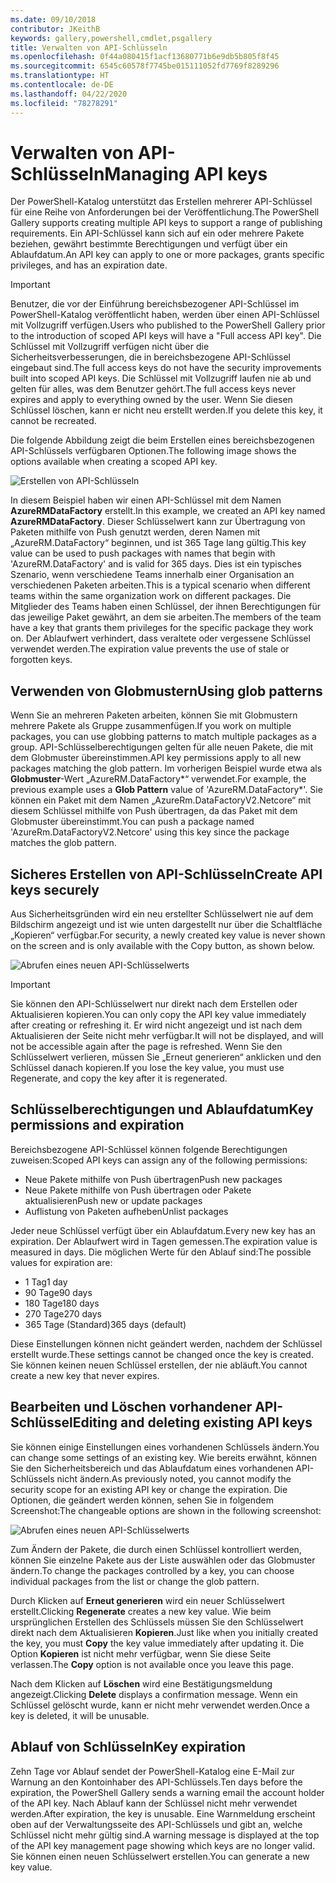 ```yaml
---
ms.date: 09/10/2018
contributor: JKeithB
keywords: gallery,powershell,cmdlet,psgallery
title: Verwalten von API-Schlüsseln
ms.openlocfilehash: 0f44a080415f1acf13680771b6e9db5b805f8f45
ms.sourcegitcommit: 6545c60578f7745be015111052fd7769f8289296
ms.translationtype: HT
ms.contentlocale: de-DE
ms.lasthandoff: 04/22/2020
ms.locfileid: "78278291"
---
```

# <a name="managing-api-keys"></a><span data-ttu-id="e8d23-103">Verwalten von API-Schlüsseln</span><span class="sxs-lookup"><span data-stu-id="e8d23-103">Managing API keys</span></span>

<span data-ttu-id="e8d23-104">Der PowerShell-Katalog unterstützt das Erstellen mehrerer API-Schlüssel für eine Reihe von Anforderungen bei der Veröffentlichung.</span><span class="sxs-lookup"><span data-stu-id="e8d23-104">The PowerShell Gallery supports creating multiple API keys to support a range of publishing requirements.</span></span> <span data-ttu-id="e8d23-105">Ein API-Schlüssel kann sich auf ein oder mehrere Pakete beziehen, gewährt bestimmte Berechtigungen und verfügt über ein Ablaufdatum.</span><span class="sxs-lookup"><span data-stu-id="e8d23-105">An API key can apply to one or more packages, grants specific privileges, and has an expiration date.</span></span>

> [!IMPORTANT]
> <span data-ttu-id="e8d23-106">Benutzer, die vor der Einführung bereichsbezogener API-Schlüssel im PowerShell-Katalog veröffentlicht haben, werden über einen API-Schlüssel mit Vollzugriff verfügen.</span><span class="sxs-lookup"><span data-stu-id="e8d23-106">Users who published to the PowerShell Gallery prior to the introduction of scoped API keys will have a "Full access API key".</span></span> <span data-ttu-id="e8d23-107">Die Schlüssel mit Vollzugriff verfügen nicht über die Sicherheitsverbesserungen, die in bereichsbezogene API-Schlüssel eingebaut sind.</span><span class="sxs-lookup"><span data-stu-id="e8d23-107">The full access keys do not have the security improvements built into scoped API keys.</span></span> <span data-ttu-id="e8d23-108">Die Schlüssel mit Vollzugriff laufen nie ab und gelten für alles, was dem Benutzer gehört.</span><span class="sxs-lookup"><span data-stu-id="e8d23-108">The full access keys never expires and apply to everything owned by the user.</span></span> <span data-ttu-id="e8d23-109">Wenn Sie diesen Schlüssel löschen, kann er nicht neu erstellt werden.</span><span class="sxs-lookup"><span data-stu-id="e8d23-109">If you delete this key, it cannot be recreated.</span></span>

<span data-ttu-id="e8d23-110">Die folgende Abbildung zeigt die beim Erstellen eines bereichsbezogenen API-Schlüssels verfügbaren Optionen.</span><span class="sxs-lookup"><span data-stu-id="e8d23-110">The following image shows the options available when creating a scoped API key.</span></span>

![Erstellen von API-Schlüsseln](media/creating-APIkeys/PSGallery_KeyScoped.png)

<span data-ttu-id="e8d23-112">In diesem Beispiel haben wir einen API-Schlüssel mit dem Namen **AzureRMDataFactory** erstellt.</span><span class="sxs-lookup"><span data-stu-id="e8d23-112">In this example, we created an API key named **AzureRMDataFactory**.</span></span> <span data-ttu-id="e8d23-113">Dieser Schlüsselwert kann zur Übertragung von Paketen mithilfe von Push genutzt werden, deren Namen mit „AzureRM.DataFactory“ beginnen, und ist 365 Tage lang gültig.</span><span class="sxs-lookup"><span data-stu-id="e8d23-113">This key value can be used to push packages with names that begin with 'AzureRM.DataFactory' and is valid for 365 days.</span></span> <span data-ttu-id="e8d23-114">Dies ist ein typisches Szenario, wenn verschiedene Teams innerhalb einer Organisation an verschiedenen Paketen arbeiten.</span><span class="sxs-lookup"><span data-stu-id="e8d23-114">This is a typical scenario when different teams within the same organization work on different packages.</span></span> <span data-ttu-id="e8d23-115">Die Mitglieder des Teams haben einen Schlüssel, der ihnen Berechtigungen für das jeweilige Paket gewährt, an dem sie arbeiten.</span><span class="sxs-lookup"><span data-stu-id="e8d23-115">The members of the team have a key that grants them privileges for the specific package they work on.</span></span>
<span data-ttu-id="e8d23-116">Der Ablaufwert verhindert, dass veraltete oder vergessene Schlüssel verwendet werden.</span><span class="sxs-lookup"><span data-stu-id="e8d23-116">The expiration value prevents the use of stale or forgotten keys.</span></span>

## <a name="using-glob-patterns"></a><span data-ttu-id="e8d23-117">Verwenden von Globmustern</span><span class="sxs-lookup"><span data-stu-id="e8d23-117">Using glob patterns</span></span>

<span data-ttu-id="e8d23-118">Wenn Sie an mehreren Paketen arbeiten, können Sie mit Globmustern mehrere Pakete als Gruppe zusammenfügen.</span><span class="sxs-lookup"><span data-stu-id="e8d23-118">If you work on multiple packages, you can use globbing patterns to match multiple packages as a group.</span></span> <span data-ttu-id="e8d23-119">API-Schlüsselberechtigungen gelten für alle neuen Pakete, die mit dem Globmuster übereinstimmen.</span><span class="sxs-lookup"><span data-stu-id="e8d23-119">API key permissions apply to all new packages matching the glob pattern.</span></span> <span data-ttu-id="e8d23-120">Im vorherigen Beispiel wurde etwa als **Globmuster**-Wert „AzureRM.DataFactory\*“ verwendet.</span><span class="sxs-lookup"><span data-stu-id="e8d23-120">For example, the previous example uses a **Glob Pattern** value of 'AzureRM.DataFactory\*'.</span></span> <span data-ttu-id="e8d23-121">Sie können ein Paket mit dem Namen „AzureRm.DataFactoryV2.Netcore“ mit diesem Schlüssel mithilfe von Push übertragen, da das Paket mit dem Globmuster übereinstimmt.</span><span class="sxs-lookup"><span data-stu-id="e8d23-121">You can push a package named 'AzureRm.DataFactoryV2.Netcore' using this key since the package matches the glob pattern.</span></span>

## <a name="create-api-keys-securely"></a><span data-ttu-id="e8d23-122">Sicheres Erstellen von API-Schlüsseln</span><span class="sxs-lookup"><span data-stu-id="e8d23-122">Create API keys securely</span></span>

<span data-ttu-id="e8d23-123">Aus Sicherheitsgründen wird ein neu erstellter Schlüsselwert nie auf dem Bildschirm angezeigt und ist wie unten dargestellt nur über die Schaltfläche „Kopieren“ verfügbar.</span><span class="sxs-lookup"><span data-stu-id="e8d23-123">For security, a newly created key value is never shown on the screen and is only available with the Copy button, as shown below.</span></span>

![Abrufen eines neuen API-Schlüsselwerts](media/creating-APIkeys/PSGallery_CopyCreatedKey.png)

> [!IMPORTANT]
> <span data-ttu-id="e8d23-125">Sie können den API-Schlüsselwert nur direkt nach dem Erstellen oder Aktualisieren kopieren.</span><span class="sxs-lookup"><span data-stu-id="e8d23-125">You can only copy the API key value immediately after creating or refreshing it.</span></span> <span data-ttu-id="e8d23-126">Er wird nicht angezeigt und ist nach dem Aktualisieren der Seite nicht mehr verfügbar.</span><span class="sxs-lookup"><span data-stu-id="e8d23-126">It will not be displayed, and will not be accessible again after the page is refreshed.</span></span> <span data-ttu-id="e8d23-127">Wenn Sie den Schlüsselwert verlieren, müssen Sie „Erneut generieren“ anklicken und den Schlüssel danach kopieren.</span><span class="sxs-lookup"><span data-stu-id="e8d23-127">If you lose the key value, you must use Regenerate, and copy the key after it is regenerated.</span></span>

## <a name="key-permissions-and-expiration"></a><span data-ttu-id="e8d23-128">Schlüsselberechtigungen und Ablaufdatum</span><span class="sxs-lookup"><span data-stu-id="e8d23-128">Key permissions and expiration</span></span>

<span data-ttu-id="e8d23-129">Bereichsbezogene API-Schlüssel können folgende Berechtigungen zuweisen:</span><span class="sxs-lookup"><span data-stu-id="e8d23-129">Scoped API keys can assign any of the following permissions:</span></span>

- <span data-ttu-id="e8d23-130">Neue Pakete mithilfe von Push übertragen</span><span class="sxs-lookup"><span data-stu-id="e8d23-130">Push new packages</span></span>
- <span data-ttu-id="e8d23-131">Neue Pakete mithilfe von Push übertragen oder Pakete aktualisieren</span><span class="sxs-lookup"><span data-stu-id="e8d23-131">Push new or update packages</span></span>
- <span data-ttu-id="e8d23-132">Auflistung von Paketen aufheben</span><span class="sxs-lookup"><span data-stu-id="e8d23-132">Unlist packages</span></span>

<span data-ttu-id="e8d23-133">Jeder neue Schlüssel verfügt über ein Ablaufdatum.</span><span class="sxs-lookup"><span data-stu-id="e8d23-133">Every new key has an expiration.</span></span> <span data-ttu-id="e8d23-134">Der Ablaufwert wird in Tagen gemessen.</span><span class="sxs-lookup"><span data-stu-id="e8d23-134">The expiration value is measured in days.</span></span> <span data-ttu-id="e8d23-135">Die möglichen Werte für den Ablauf sind:</span><span class="sxs-lookup"><span data-stu-id="e8d23-135">The possible values for expiration are:</span></span>

- <span data-ttu-id="e8d23-136">1 Tag</span><span class="sxs-lookup"><span data-stu-id="e8d23-136">1 day</span></span>
- <span data-ttu-id="e8d23-137">90 Tage</span><span class="sxs-lookup"><span data-stu-id="e8d23-137">90 days</span></span>
- <span data-ttu-id="e8d23-138">180 Tage</span><span class="sxs-lookup"><span data-stu-id="e8d23-138">180 days</span></span>
- <span data-ttu-id="e8d23-139">270 Tage</span><span class="sxs-lookup"><span data-stu-id="e8d23-139">270 days</span></span>
- <span data-ttu-id="e8d23-140">365 Tage (Standard)</span><span class="sxs-lookup"><span data-stu-id="e8d23-140">365 days (default)</span></span>

<span data-ttu-id="e8d23-141">Diese Einstellungen können nicht geändert werden, nachdem der Schlüssel erstellt wurde.</span><span class="sxs-lookup"><span data-stu-id="e8d23-141">These settings cannot be changed once the key is created.</span></span> <span data-ttu-id="e8d23-142">Sie können keinen neuen Schlüssel erstellen, der nie abläuft.</span><span class="sxs-lookup"><span data-stu-id="e8d23-142">You cannot create a new key that never expires.</span></span>

## <a name="editing-and-deleting-existing-api-keys"></a><span data-ttu-id="e8d23-143">Bearbeiten und Löschen vorhandener API-Schlüssel</span><span class="sxs-lookup"><span data-stu-id="e8d23-143">Editing and deleting existing API keys</span></span>

<span data-ttu-id="e8d23-144">Sie können einige Einstellungen eines vorhandenen Schlüssels ändern.</span><span class="sxs-lookup"><span data-stu-id="e8d23-144">You can change some settings of an existing key.</span></span> <span data-ttu-id="e8d23-145">Wie bereits erwähnt, können Sie den Sicherheitsbereich und das Ablaufdatum eines vorhandenen API-Schlüssels nicht ändern.</span><span class="sxs-lookup"><span data-stu-id="e8d23-145">As previously noted, you cannot modify the security scope for an existing API key or change the expiration.</span></span> <span data-ttu-id="e8d23-146">Die Optionen, die geändert werden können, sehen Sie in folgendem Screenshot:</span><span class="sxs-lookup"><span data-stu-id="e8d23-146">The changeable options are shown in the following screenshot:</span></span>

![Abrufen eines neuen API-Schlüsselwerts](media/creating-APIkeys/PSGallery_EditAPIKey.png)

<span data-ttu-id="e8d23-148">Zum Ändern der Pakete, die durch einen Schlüssel kontrolliert werden, können Sie einzelne Pakete aus der Liste auswählen oder das Globmuster ändern.</span><span class="sxs-lookup"><span data-stu-id="e8d23-148">To change the packages controlled by a key, you can choose individual packages from the list or change the glob pattern.</span></span>

<span data-ttu-id="e8d23-149">Durch Klicken auf **Erneut generieren** wird ein neuer Schlüsselwert erstellt.</span><span class="sxs-lookup"><span data-stu-id="e8d23-149">Clicking **Regenerate** creates a new key value.</span></span> <span data-ttu-id="e8d23-150">Wie beim ursprünglichen Erstellen des Schlüssels müssen Sie den Schlüsselwert direkt nach dem Aktualisieren **Kopieren**.</span><span class="sxs-lookup"><span data-stu-id="e8d23-150">Just like when you initially created the key, you must **Copy** the key value immediately after updating it.</span></span> <span data-ttu-id="e8d23-151">Die Option **Kopieren** ist nicht mehr verfügbar, wenn Sie diese Seite verlassen.</span><span class="sxs-lookup"><span data-stu-id="e8d23-151">The **Copy** option is not available once you leave this page.</span></span>

<span data-ttu-id="e8d23-152">Nach dem Klicken auf **Löschen** wird eine Bestätigungsmeldung angezeigt.</span><span class="sxs-lookup"><span data-stu-id="e8d23-152">Clicking **Delete** displays a confirmation message.</span></span> <span data-ttu-id="e8d23-153">Wenn ein Schlüssel gelöscht wurde, kann er nicht mehr verwendet werden.</span><span class="sxs-lookup"><span data-stu-id="e8d23-153">Once a key is deleted, it will be unusable.</span></span>

## <a name="key-expiration"></a><span data-ttu-id="e8d23-154">Ablauf von Schlüsseln</span><span class="sxs-lookup"><span data-stu-id="e8d23-154">Key expiration</span></span>

<span data-ttu-id="e8d23-155">Zehn Tage vor Ablauf sendet der PowerShell-Katalog eine E-Mail zur Warnung an den Kontoinhaber des API-Schlüssels.</span><span class="sxs-lookup"><span data-stu-id="e8d23-155">Ten days before the expiration, the PowerShell Gallery sends a warning email the account holder of the API key.</span></span> <span data-ttu-id="e8d23-156">Nach Ablauf kann der Schlüssel nicht mehr verwendet werden.</span><span class="sxs-lookup"><span data-stu-id="e8d23-156">After expiration, the key is unusable.</span></span> <span data-ttu-id="e8d23-157">Eine Warnmeldung erscheint oben auf der Verwaltungsseite des API-Schlüssels und gibt an, welche Schlüssel nicht mehr gültig sind.</span><span class="sxs-lookup"><span data-stu-id="e8d23-157">A warning message is displayed at the top of the API key management page showing which keys are no longer valid.</span></span> <span data-ttu-id="e8d23-158">Sie können einen neuen Schlüsselwert erstellen.</span><span class="sxs-lookup"><span data-stu-id="e8d23-158">You can generate a new key value.</span></span>
